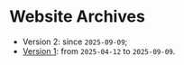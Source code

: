 # Website Archives

- Version 2: since `2025-09-09`;
- [Version 1](v1): from `2025-04-12` to `2025-09-09`.

